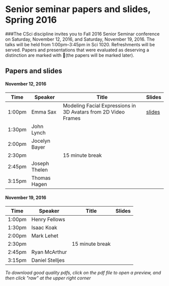 # Senior seminar papers and slides, Spring 2016

###The CSci discipline invites you to Fall 2016 Senior Seminar conference on Saturday, November 12, 2016, and Saturday, November 19, 2016. The talks will be held from 1:00pm–3:45pm in Sci 1020. Refreshments will be served.
Papers and presentations that were evaluated as deserving a distinction are marked with 🌟(the papers will be marked later). 

<!-- Many thanks to the alumni reviewers who provided feedback for this semesters' students: Stephen Adams, Kevin Arhelger, Kirbie Dramdahl, Brian Goslinga, Alex Jarvis, Andrew Latterner, Max Magnuson, Wayne Manselle, Will Martin, Mike Maurer, Skatje Myers, Danielle Schatschneider, Paul Schliep, Scott Steffes, and Jacob Thebault-Spieker. -->

## Papers and slides

#### November 12, 2016

| Time | Speaker  | Title       | Slides  |
| -----|----------|-------------|---------|
|1:00pm| Emma Sax | Modeling Facial Expressions in 3D Avatars from 2D Video Frames| [slides](saxslides.pdf)|
|1:30pm| John Lynch |  |  |
|2:00pm| Jocelyn Bayer |  |  | 
|2:30pm|  | 15 minute break 
|2:45pm| Joseph Thelen |  |  | 
|3:15pm| Thomas Hagen |  |  |

#### November 19, 2016
 
| Time | Speaker  | Title       | Slides  |
| -----|----------|-------------|---------|
|1:00pm| Henry Fellows |  |  |
|1:30pm| Isaac Koak |  |  |
|2:00pm| Mark Lehet |  |  | 
|2:30pm|  | 15 minute break 
|2:45pm| Ryan McArthur |  |  | 
|3:15pm| Daniel Stelljes |  |  |

*To download good quality pdfs, click on the pdf file to open a preview, and then click "raw" at the upper right corner* 

